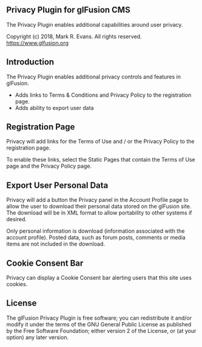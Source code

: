 ## Privacy Plugin for glFusion CMS

The Privacy Plugin enables additional capabilities around user privacy.

Copyright (c) 2018, Mark R. Evans. All rights reserved.
https://www.glfusion.org

## Introduction
The Privacy Plugin enables additional privacy controls and features in glFusion.
* Adds links to Terms & Conditions and Privacy Policy to the registration page.
* Adds ability to export user data

## Registration Page
Privacy will add links for the Terms of Use and / or the Privacy Policy to the registration page. 

To enable these links, select the Static Pages that contain the Terms of Use page and the Privacy Policy page.

## Export User Personal Data
Privacy will add a button the Privacy panel in the Account Profile page to allow the user to download their personal data stored on the glFusion site. The download will be in XML format to allow portability to other systems if desired.

Only personal information is download (information associated with the account profile).  Posted data, such as forum posts, comments or media items are not included in the download.

## Cookie Consent Bar

Privacy can display a Cookie Consent bar alerting users that this site uses cookies.

## License

The glFusion Privacy Plugin is free software; you can redistribute it and/or modify it under the terms of the GNU General Public License as published by the Free Software Foundation; either version 2 of the License, or (at your option) any later version.
